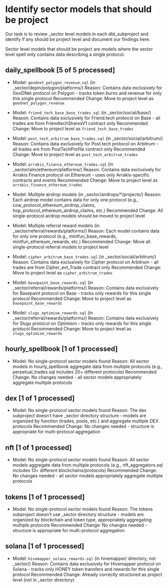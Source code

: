 # Identify sector models that should be project

Our task is to review _sector level models in each dbt_subproject and identify if any should be project level and document our findings here. 

Sector level models that should be project are models where the sector level spell only contains data describing a single protocol. 


## daily_spellbook [5 of 5 processed] 
- Model: `geodnet_polygon_revenue.sql` (in _sector/depin/polygon/platforms/)
  Reason: Contains data exclusively for GeoDNet protocol on Polygon - tracks token burns and revenue for only this single protocol
  Recommended Change: Move to project level as `geodnet_polygon_revenue`

- Model: `friend_tech_base_base_trades.sql` (in _sector/social/base/)
  Reason: Contains data exclusively for Friend.tech protocol on Base - all trades are from FriendtechSharesV1 contract only
  Recommended Change: Move to project level as `friend_tech_base_trades`

- Model: `post_tech_arbitrum_base_trades.sql` (in _sector/social/arbitrum/)
  Reason: Contains data exclusively for Post.tech protocol on Arbitrum - all trades are from PostTechProfile contract only
  Recommended Change: Move to project level as `post_tech_arbitrum_trades`

- Model: `arrakis_finance_ethereum_trades.sql` (in _sector/alm/ethereum/platforms/)
  Reason: Contains data exclusively for Arrakis Finance protocol on Ethereum - uses only Arrakis-specific contracts and events
  Recommended Change: Move to project level as `arrakis_finance_ethereum_trades`

- Model: Multiple airdrop models (in _sector/airdrops/*/projects/)
  Reason: Each airdrop model contains data for only one protocol (e.g., cow_protocol_ethereum_airdrop_claims, hop_protocol_ethereum_airdrop_claims, etc.)
  Recommended Change: All single-protocol airdrop models should be moved to project level

- Model: Multiple referral reward models (in _sector/referral/rewards/platforms/)
  Reason: Each model contains data for only one protocol (e.g., mintfun_base_rewards, mintfun_ethereum_rewards, etc.)
  Recommended Change: Move all single-protocol referral models to project level

- Model: `cipher_arbitrum_base_trades.sql` (in _sector/social/arbitrum/)
  Reason: Contains data exclusively for Cipher protocol on Arbitrum - all trades are from Cipher_evt_Trade contract only
  Recommended Change: Move to project level as `cipher_arbitrum_trades`

- Model: `basepaint_base_rewards.sql` (in _sector/referral/rewards/platforms/)
  Reason: Contains data exclusively for Basepaint protocol on Base - tracks only rewards for this single protocol
  Recommended Change: Move to project level as `basepaint_base_rewards`

- Model: `slugs_optimism_rewards.sql` (in _sector/referral/rewards/platforms/)
  Reason: Contains data exclusively for Slugs protocol on Optimism - tracks only rewards for this single protocol
  Recommended Change: Move to project level as `slugs_optimism_rewards`


## hourly_spellbook [1 of 1 processed]
- Model: No single-protocol sector models found
  Reason: All sector models in hourly_spellbook aggregate data from multiple protocols (e.g., perpetual_trades.sql includes 20+ different protocols)
  Recommended Change: No changes needed - all sector models appropriately aggregate multiple protocols


## dex [1 of 1 processed]
- Model: No single-protocol sector models found
  Reason: The dex subproject doesn't have _sector directory structure - models are organized by function (trades, pools, etc.) and aggregate multiple DEX protocols
  Recommended Change: No changes needed - structure is appropriate for multi-protocol aggregation


## nft [1 of 1 processed]
- Model: No single-protocol sector models found
  Reason: All sector models aggregate data from multiple protocols (e.g., nft_aggregators.sql includes 13+ different blockchains/protocols)
  Recommended Change: No changes needed - all sector models appropriately aggregate multiple protocols


## tokens [1 of 1 processed]
- Model: No single-protocol sector models found
  Reason: The tokens subproject doesn't use _sector directory structure - models are organized by blockchain and token type, appropriately aggregating multiple protocols
  Recommended Change: No changes needed - structure is appropriate for multi-protocol aggregation


## solana [1 of 1 processed]
- Model: `hivemapper_solana_rewards.sql` (in hivemapper/ directory, not _sector/)
  Reason: Contains data exclusively for Hivemapper protocol on Solana - tracks only HONEY token transfers and rewards for this single protocol
  Recommended Change: Already correctly structured as project level (not in _sector directory)